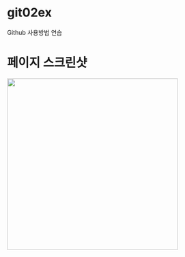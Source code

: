 # git02ex
Github 사용방법 연습

# 페이지 스크린샷
<img src = "https://github.com/user-attachments/assets/151f5da4-da57-4f33-b232-afed8a9274bc" width=400> 
